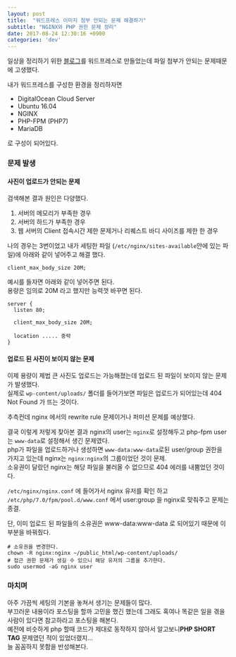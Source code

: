 ```yaml
---
layout: post
title:  "워드프레스 이미지 첨부 안되는 문제 해결하기"
subtitle: "NGINX와 PHP 권한 문제 정리"
date: 2017-08-24 12:30:16 +0900
categories: 'dev'
---
```


일상을 정리하기 위한 <a href="https://nadann.880322.com/">블로그</a>를 워드프레스로 만들었는데 파일 첨부가 안되는 문제때문에 고생했다.

내가 워드프레스를 구성한 환경을 정리하자면 

* DigitalOcean Cloud Server
* Ubuntu 16.04
* NGINX
* PHP-FPM (PHP7)
* MariaDB

로 구성이 되어있다.

### 문제 발생

#### 사진이 업로드가 안되는 문제

검색해본 결과 원인은 다양했다.

1. 서버의 메모리가 부족한 경우
2. 서버의 하드가 부족한 경우
3. 웹 서버의 Client 접속시간 제한 문제거나 리퀘스트 바디 사이즈를 제한 한 경우

나의 경우는 3번이었고 내가 세팅한 파일 (`/etc/nginx/sites-available`안에 있는 파일)에 아래와 같이 넣어주고 해결 했다.

`client_max_body_size 20M;`

예시를 들자면 아래와 같이 넣어주면 된다.<br/>
용량은 임의로 20M 라고 했지만 능력껏 바꾸면 된다.

```
server {
  listen 80;

  client_max_body_size 20M;

  location ..... 중략
}
```

#### 업로드 된 사진이 보이지 않는 문제

이제 용량이 제법 큰 사진도 업로드는 가능해졌는데 업로드 된 파일이 보이지 않는 문제가 발생했다.<br/>
실제로 `wp-content/uploads/` 폴더를 들어가보면 파일은 업로드가 되어있는데 404 Not Found 가 뜨는 것이다.

추측컨데 nginx 에서의 rewrite rule 문제이거나 퍼미션 문제를 예상했다.

결국 이렇게 저렇게 찾아본 결과 nginx의 user는 `nginx`로 설정해두고 php-fpm user는 `www-data`로 설정해서 생긴 문제였다.<br/>
php가 파일을 업로드하거나 생성하면 `www-data:www-data`로된 user/group 권한을 가지고 있는데 nginx는 `nginx:nginx`의 그룹이었던 것이 문제.<br/>
소유권이 달랐던 nginx는 해당 파일을 불러올 수 없으므로 404 에러를 내뿜었던 것이다.

`/etc/nginx/nginx.conf` 에 들어가서 nginx 유저를 확인 하고 `/etc/php/7.0/fpm/pool.d/www.conf` 에서 user:group 을 nginx로 맞춰주고 문제는 종결.

단, 이미 업로드 된 파일들의 소유권은 www-data:www-data 로 되어있기 때문에 이 부분을 바꿔줬다.

``` shell
# 소유권을 변경한다. 
chown -R nginx:nginx ~/public_html/wp-content/uploads/
# 접근 권한 문제가 생길 수 있으니 해당 유저의 그룹을 추가한다.
sudo usermod -aG nginx user
```


### 마치며

아주 가끔씩 세팅의 기본을 놓쳐서 생기는 문제들이 많다.<br/>
부끄러운 내용이라 포스팅을 할까 고민을 했긴 했는데 그래도 혹여나 똑같은 일을 겪을 사람이 있다면 참고하라고 포스팅을 해본다.<br/>
예전에 비슷하게 php 할때 코드가 제대로 동작하지 않아서 알고보니**PHP SHORT TAG** 문제였던 적이 있었더랬지...<br/>
늘 꼼꼼하지 못함을 반성해본다.
